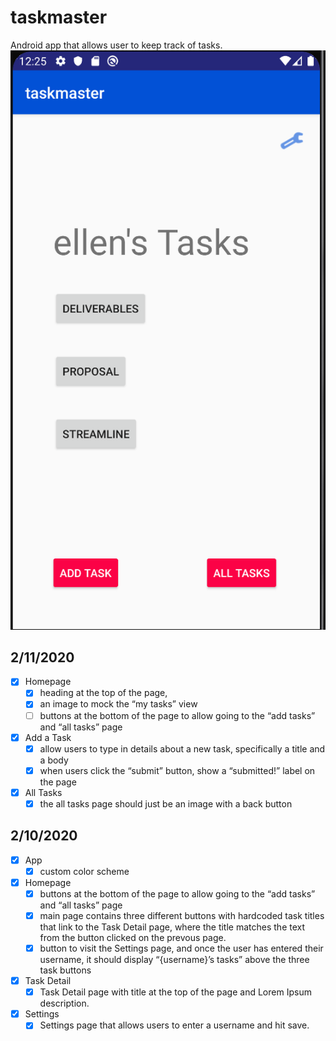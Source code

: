 # taskmaster

Android app that allows user to keep track of tasks.
![homepage](screenshots/myTasks2.1.png)

## 2/11/2020
- [X] Homepage
    - [X] heading at the top of the page, 
    - [X] an image to mock the “my tasks” view
    - [ ] buttons at the bottom of the page to allow going to the “add tasks” and “all tasks” page

- [X] Add a Task
    - [X] allow users to type in details about a new task, specifically a title and a body
    - [x] when users click the “submit” button, show a “submitted!” label on the page

- [X] All Tasks
    - [X] the all tasks page should just be an image with a back button

## 2/10/2020
- [X] App
    - [X] custom color scheme
- [X] Homepage
    - [X] buttons at the bottom of the page to allow going to the “add tasks” and “all tasks” page
    - [X] main page contains three different buttons with hardcoded task titles that link to the Task Detail page, where the title matches the text from the button clicked on the prevous page.
    - [X] button to visit the Settings page, and once the user has entered their username, it should display “{username}’s tasks” above the three task buttons
- [X] Task Detail
    - [X] Task Detail page with title at the top of the page and Lorem Ipsum description.
- [X] Settings
    - [X] Settings page that allows users to enter a username and hit save.

